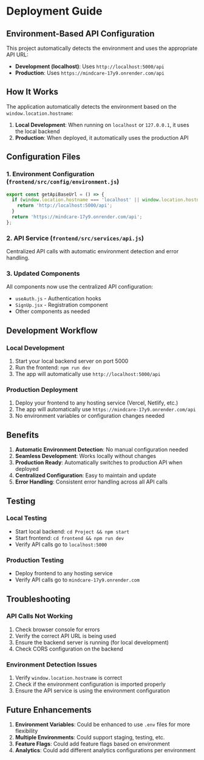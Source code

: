 # Deployment Guide

## Environment-Based API Configuration

This project automatically detects the environment and uses the appropriate API URL:

- **Development (localhost)**: Uses `http://localhost:5000/api`
- **Production**: Uses `https://mindcare-17y9.onrender.com/api`

## How It Works

The application automatically detects the environment based on the `window.location.hostname`:

1. **Local Development**: When running on `localhost` or `127.0.0.1`, it uses the local backend
2. **Production**: When deployed, it automatically uses the production API

## Configuration Files

### 1. Environment Configuration (`frontend/src/config/environment.js`)
```javascript
export const getApiBaseUrl = () => {
  if (window.location.hostname === 'localhost' || window.location.hostname === '127.0.0.1') {
    return 'http://localhost:5000/api';
  }
  return 'https://mindcare-17y9.onrender.com/api';
};
```

### 2. API Service (`frontend/src/services/api.js`)
Centralized API calls with automatic environment detection and error handling.

### 3. Updated Components
All components now use the centralized API configuration:
- `useAuth.js` - Authentication hooks
- `SignUp.jsx` - Registration component
- Other components as needed

## Development Workflow

### Local Development
1. Start your local backend server on port 5000
2. Run the frontend: `npm run dev`
3. The app will automatically use `http://localhost:5000/api`

### Production Deployment
1. Deploy your frontend to any hosting service (Vercel, Netlify, etc.)
2. The app will automatically use `https://mindcare-17y9.onrender.com/api`
3. No environment variables or configuration changes needed

## Benefits

1. **Automatic Environment Detection**: No manual configuration needed
2. **Seamless Development**: Works locally without changes
3. **Production Ready**: Automatically switches to production API when deployed
4. **Centralized Configuration**: Easy to maintain and update
5. **Error Handling**: Consistent error handling across all API calls

## Testing

### Local Testing
- Start local backend: `cd Project && npm start`
- Start frontend: `cd frontend && npm run dev`
- Verify API calls go to `localhost:5000`

### Production Testing
- Deploy frontend to any hosting service
- Verify API calls go to `mindcare-17y9.onrender.com`

## Troubleshooting

### API Calls Not Working
1. Check browser console for errors
2. Verify the correct API URL is being used
3. Ensure the backend server is running (for local development)
4. Check CORS configuration on the backend

### Environment Detection Issues
1. Verify `window.location.hostname` is correct
2. Check if the environment configuration is imported properly
3. Ensure the API service is using the environment configuration

## Future Enhancements

1. **Environment Variables**: Could be enhanced to use `.env` files for more flexibility
2. **Multiple Environments**: Could support staging, testing, etc.
3. **Feature Flags**: Could add feature flags based on environment
4. **Analytics**: Could add different analytics configurations per environment
